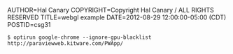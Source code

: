 AUTHOR=Hal Canary
COPYRIGHT=Copyright Hal Canary / ALL RIGHTS RESERVED
TITLE=webgl example
DATE=2012-08-29 12:00:00-05:00 (CDT)
POSTID=csg31

`$ optirun google-chrome --ignore-gpu-blacklist http://paraviewweb.kitware.com/PWApp/`
